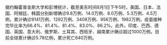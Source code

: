 据约翰霍普金斯大学和彭博统计，截至美东时间8月1日下午5时，美国、日本、法国、阿根廷、韩国分别新增确诊9.8万例、14.0万例、8.0万例、5.3万例、4.5万例，累计确诊9141万例、1292万例、3408万例、956万例、1982万例，疫苗接种完毕比率为66.4%、81.4%、81.4%、83.0%、86.2%。此外，印度、巴西、德国、英国、意大利、俄罗斯、土耳其、西班牙、越南累计确诊超过1000万例。目前全球累计确诊5.78亿例，累计死亡640万例。